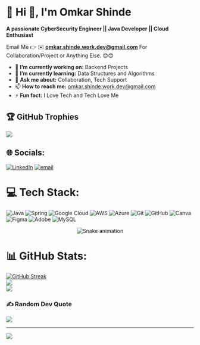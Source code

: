 # 💫 Hi 👋, I'm Omkar Shinde
**A passionate CyberSecurity Engineer || Java Developer || Cloud Enthusiast**

Email Me 👉 ✉️ **omkar.shinde.work.dev@gmail.com** For Collaboration/Project or Anything Else. 😊😊

- 🔭 **I’m currently working on:** Backend Projects
- 🌱 **I’m currently learning:** Data Structures and Algorithms
- 💬 **Ask me about:** Collaboration, Tech Support
- 📫 **How to reach me:** omkar.shinde.work.dev@gmail.com
- ⚡ **Fun fact:** I Love Tech and Tech Love Me

 ## 🏆 GitHub Trophies
![](https://github-profile-trophy.vercel.app/?username=itz-omkar-shinde-1432&theme=dark&no-frame=false&no-bg=false&margin-w=4)


## 🌐 Socials:
[![LinkedIn](https://img.shields.io/badge/LinkedIn-%230077B5.svg?logo=linkedin&logoColor=white)](https://linkedin.com/in/omkar-shinde-3907a927a) [![email](https://img.shields.io/badge/Email-D14836?logo=gmail&logoColor=white)](mailto:omkar.shinde.work.dev@gmail.com) 

# 💻 Tech Stack:
![Java](https://img.shields.io/badge/java-%23ED8B00.svg?style=plastic&logo=openjdk&logoColor=white) ![Spring](https://img.shields.io/badge/spring-%236DB33F.svg?style=plastic&logo=spring&logoColor=white) ![Google Cloud](https://img.shields.io/badge/GoogleCloud-%234285F4.svg?style=plastic&logo=google-cloud&logoColor=white) ![AWS](https://img.shields.io/badge/AWS-%23FF9900.svg?style=plastic&logo=amazon-aws&logoColor=white) ![Azure](https://img.shields.io/badge/azure-%230072C6.svg?style=plastic&logo=microsoftazure&logoColor=white) ![Git](https://img.shields.io/badge/git-%23F05033.svg?style=plastic&logo=git&logoColor=white) ![GitHub](https://img.shields.io/badge/github-%23121011.svg?style=plastic&logo=github&logoColor=white) ![Canva](https://img.shields.io/badge/Canva-%2300C4CC.svg?style=plastic&logo=Canva&logoColor=white) ![Figma](https://img.shields.io/badge/figma-%23F24E1E.svg?style=plastic&logo=figma&logoColor=white) ![Adobe](https://img.shields.io/badge/adobe-%23FF0000.svg?style=plastic&logo=adobe&logoColor=white) ![MySQL](https://img.shields.io/badge/mysql-4479A1.svg?style=plastic&logo=mysql&logoColor=white)

<div align="center">
  <img src="https://profile-readme-generator.com/assets/snake.svg" alt="Snake animation" />
</div>

# 📊 GitHub Stats:
[![GitHub Streak](https://streak-stats.demolab.com?user=itz-omkar-shinde-1432&theme=gruvbox-duo)](https://git.io/streak-stats) <br/>
![](https://github-readme-stats.vercel.app/api?username=itz-omkar-shinde-1432&theme=dark&hide_border=false&include_all_commits=true&count_private=false)<br/>
![](https://github-readme-stats.vercel.app/api/top-langs/?username=itz-omkar-shinde-1432&theme=dark&hide_border=false&include_all_commits=true&count_private=false&layout=compact)


### ✍️ Random Dev Quote
![](https://quotes-github-readme.vercel.app/api?type=horizontal&theme=radical)

---
[![](https://visitcount.itsvg.in/api?id=itz-omkar-shinde-1432&icon=0&color=1)](https://visitcount.itsvg.in)

